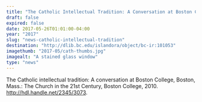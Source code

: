 ```yaml
---
title: "The Catholic Intellectual Tradition: A Conversation at Boston College"
draft: false
expired: false
date: 2017-05-26T01:01:00-04:00
year: "2017"
slug: "news-catholic-intellectual-tradition"
destination: "http://dlib.bc.edu/islandora/object/bc-ir:101053"
imagethumb: "2017-05/cath-thumbs.jpg"
imagealt: "A stained glass window"
type: "news"
---
```


The Catholic intellectual tradition: A conversation at Boston College, Boston, Mass.: The Church in the 21st Century, Boston College, 2010. http://hdl.handle.net/2345/3073.
